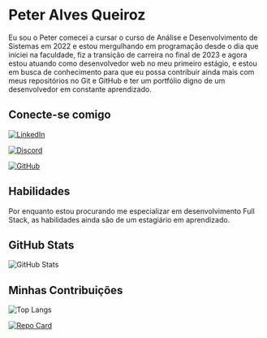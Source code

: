# Peter Alves Queiroz

Eu sou o Peter comecei a cursar o curso de Análise e Desenvolvimento de Sistemas em 2022 e estou mergulhando em programação desde o dia que iniciei na faculdade, fiz a transição de carreira no final de 2023 e agora estou atuando como desenvolvedor web no meu primeiro estágio, e estou em busca de conhecimento para que eu possa contribuir ainda mais com meus repositórios no Git e GitHub e ter um portfólio digno de um desenvolvedor em constante aprendizado.

## Conecte-se comigo
[![LinkedIn](https://img.shields.io/badge/LinkedIn-0077B5?style=for-the-badge&logo=linkedin&logoColor=white)](https://www.linkedin.com/in/peter-queiroz-790834235/)

[![Discord](https://img.shields.io/badge/Discord-7289DA?style=for-the-badge&logo=discord&logoColor=white)](https://discord.com/channels/@petternds/)

[![GitHub](https://img.shields.io/badge/GitHub-100000?style=for-the-badge&logo=github&logoColor=white)](https://github.com/petternds)
## Habilidades

Por enquanto estou procurando me especializar em desenvolvimento Full Stack, as habilidades ainda são de um estagiário em aprendizado.

## GitHub Stats
![GitHub Stats](https://github-readme-stats.vercel.app/api?username=petternds&theme=transparent&bg_color=000&border_color=30A3DC&show_icons=true&icon_color=30A3DC&title_color=E94D5F&text_color=FFF)

## Minhas Contribuições

![Top Langs](https://github-readme-stats-git-masterrstaa-rickstaa.vercel.app/api/top-langs/?username=petternds&layout=compact&bg_color=000&border_color=30A3DC&title_color=E94D5F&text_color=FFF)

[![Repo Card](https://github-readme-stats.vercel.app/api/pin/?username=petternds&repo=dio-lab-open-source&bg_color=000&border_color=30A3DC&show_icons=true&icon_color=30A3DC&title_color=E94D5F&text_color=FFF)](https://github.com/petternds/SEUREPOSITORIO)